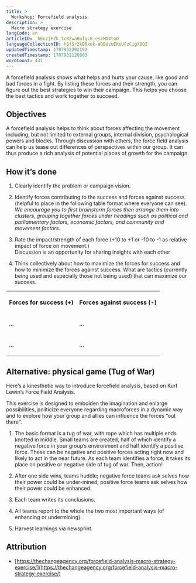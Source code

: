 ```yaml
---
title: >
  Workshop: Forcefield analysis
description: >
  Macro strategy exercise
langCode: en
articleID: _hEnzjFZk_tcR2waHufgcG_escMD4toO
languageCollectionID: hSfSr2kB0xuk-WQBUzuEKeUFzCigX0OZ
updatedTimestamp: 1707932293192
createdTimestamp: 1707932126803
wordCount: 431
---
```


A forcefield analysis shows what helps and hurts your cause, like good and bad forces in a fight. By listing these forces and their strength, you can figure out the best strategies to win their campaign. This helps you choose the best tactics and work together to succeed.

## **Objectives**

A forcefield analysis helps to think about forces affecting the movement including, but not limited to external groups, internal division, psychological powers and blocks. Through discussion with others, the force field analysis can help us tease out differences of perspectives within our group. It can thus produce a rich analysis of potential places of growth for the campaign.

## **How it’s done**

1.  Clearly identify the problem or campaign vision.
    
2.  Identify forces contributing to the success and forces against success. (helpful to place in the following table format where everyone can see).  
    _We encourage you to first brainstorm forces then arrange them into clusters, grouping together forces under headings such as political and parliamentary factors, economic factors, and community and movement factors._
    
3.  Rate the impact/strength of each force (+10 to +1 or -10 to -1 as relative impact of force on movement.)  
    Discussion is an opportunity for sharing insights with each other
    
4.  Think collectively about how to maximize the forces for success and how to minimize the forces against success. What are tactics (currently being used and especially those not being used) that can maximize our success.
    

<table><tbody><tr><th><p><strong>Forces for success (+)</strong></p></th><th><p><strong>Forces against success (-)</strong></p></th></tr><tr><td><p>...</p></td><td><p>...</p></td></tr><tr><td><p>...</p></td><td><p>...</p></td></tr></tbody></table>

## **Alternative: physical game (Tug of War)**

Here’s a kinesthetic way to introduce forcefield analysis, based on Kurt Lewin’s Force Field Analysis.

This exercise is designed to embolden the imagination and enlarge possibilities, politicize everyone regarding macroforces in a dynamic way and to explore how your group and allies can influence the forces “out there”.

1.  The basic format is a tug of war, with rope which has multiple ends knotted in middle. Small teams are created, half of which identify a negative force in your group’s environment and half identify a positive force. These can be negative and positive forces acting right now and likely to act in the near future. As each team identifies a force, it takes its place on positive or negative side of tug of war. Then, action!
    
2.  After one side wins, teams huddle; negative force teams ask selves how their power could be under-mined; positive force teams ask selves how their power could be enhanced.
    
3.  Each team writes its conclusions.
    
4.  All teams report to the whole the two most important ways (of enhancing or undermining).
    
5.  Harvest learnings via newsprint.
    

## Attribution

-   [https://thechangeagency.org/forcefield-analysis-macro-strategy-exercise/](https://thechangeagency.org/forcefield-analysis-macro-strategy-exercise/)